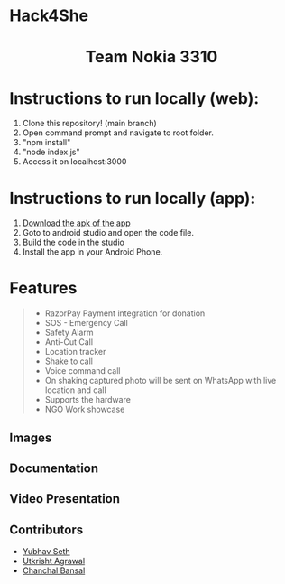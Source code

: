 # Hack4She

<p align="center">
<h1 align="center">Team Nokia 3310</h1>
</p>

# Instructions to run locally (web):
1. Clone this repository! (main branch)
2. Open command prompt and navigate to root folder. 
3. "npm install"
4. "node index.js"
5. Access it on localhost:3000

# Instructions to run locally (app):
1. [Download the apk of the app](https://github.com/yubhav/Hack4She/tree/MobileApplication)
2. Goto to android studio and open the code file. 
3. Build the code in the studio 
4. Install the app in your Android Phone.


# Features

>* RazorPay Payment integration for donation
>* SOS - Emergency Call
>* Safety Alarm
>* Anti-Cut Call
>* Location tracker
>* Shake to call
>* Voice command call
>* On shaking captured photo will be sent on WhatsApp with live location and call
>* Supports the hardware
>* NGO Work showcase

## Images

## Documentation

## Video Presentation

## Contributors
* [Yubhav Seth](https://github.com/yubhav)  
* [Utkrisht Agrawal](https://github.com/gutku10)  
* [Chanchal Bansal](https://github.com/Chanchal1603)